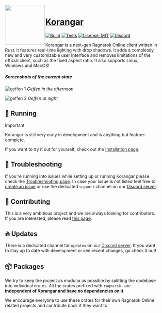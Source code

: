<img align="left" alt="" src=".github/logo.png" height="130" />

# [Korangar](https://github.com/vE5li/korangar)

[![Build](https://github.com/ve5li/korangar/actions/workflows/build.yml/badge.svg?branch=main)](https://github.com/ve5li/korangar/actions?query=workflow%3ABuild)
[![Tests](https://github.com/ve5li/korangar/actions/workflows/tests.yml/badge.svg?branch=main)](https://github.com/ve5li/korangar/actions?query=workflow%3ATests)
[![License: MIT](https://img.shields.io/badge/License-MIT-green.svg)](https://opensource.org/licenses/MIT)
[![Discord](https://img.shields.io/discord/1010572689536204931?label=discord)](https://discord.gg/2CqRZsvKja)

Korangar is a next-gen Ragnarok Online client written in Rust. It features real-time lighting with drop shadows. It adds a completely new and very customizable user interface and removes limitations of the official client, such as the fixed aspect ratio. It also supports Linux, Windows and MacOS!

##### Screenshots of the current state
![geffen 1](.github/geffen_1.png)
*Geffen in the afternoon*

![geffen 2](.github/geffen_2.png)
*Geffen at night*

## 🚀 Running

> [!IMPORTANT]
> Korangar is still very early in development and is anything but feature-complete.

If you want to try it out for yourself, check out the [Installation page](wiki/Installation.md).

## 🔧 Troubleshooting

If you're running into issues while setting up or running Korangar please check the [Troubleshooting page](wiki/Troubleshooting.md). In case your issue is not listed feel free to [create an issue](https://github.com/vE5li/korangar/issues/new) or use the dedicated `support` channel on our [Discord server](https://discord.gg/2CqRZsvKja).

## 🤝 Contributing

This is a very ambitious project and we are always looking for contributors. If you are interested, please read [this page](wiki/Contributing.md).

## 🔥 Updates

There is a dedicated channel for `updates` on our [Discord server](https://discord.gg/2CqRZsvKja). If you want to stay up to date with development or see recent changes, go check it out!

## 📦 Packages

We try to keep the project as modular as possible by splitting the codebase into individual crates. All the crates prefixed with `ragnarok-` are **independent of Korangar and have no dependencies on it**.

We encourage everyone to use these crates for their own Ragnarok Online related projects and contribute back if they want to.

